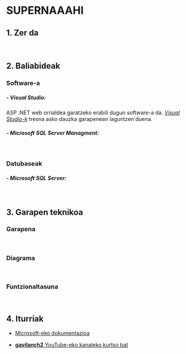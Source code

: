 # SUPERNAAAHI

## 1. Zer da

<br/>

## 2. Baliabideak
### Software-a 

##### - Visual Studio: 
ASP .NET web orrialdea garatzeko erabili dugun software-a da. *[Visual Studio-k](https://visualstudio.microsoft.com/es/downloads/)* tresna asko dauzka garapenean laguntzen duena.

##### - Microsoft SQL Server Managment:

<br/>

### Datubaseak

##### - Microsoft SQL Server:

<br/>

## 3. Garapen teknikoa
### Garapena

<br/>

### Diagrama

<br/>

### Funtzionaltasuna

<br/>

## 4. Iturriak
  - [Microsoft-eko dokumentazioa](https://docs.microsoft.com/es-es/aspnet/mvc/overview/getting-started/introduction/getting-started)
  
  - [**gavilanch2** YouTube-eko kanaleko kurtso bat](https://www.youtube.com/watch?v=YzC-FYg66xA&list=PL0kIvpOlieSNWR3YPSjh9P2p43SFnNBlB)
